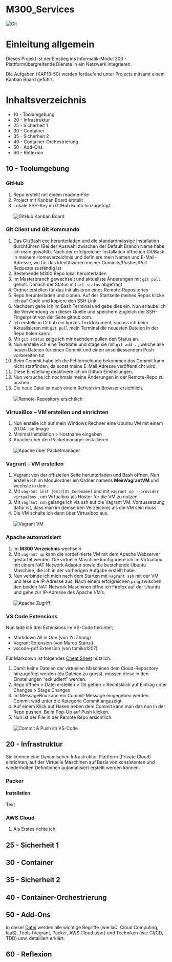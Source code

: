 # M300_Services

![Git](/Images%20Doku/CI_CD.jpg)
# Einleitung allgemein
Dieses Projekt ist der Einstieg ins Informatik-Modul 300 - Plattformübergreifende Dienste in ein Netzwerk integrieren.

Die Aufgaben (KAP10-50) werden fortlaufend unter Projects mitsamt einem Kanban Board geführt.

# Inhaltsverzeichnis

* 10 - Toolumgebung
* 20 - Infrastruktur
* 25 - Sicherheit 1
* 30 - Container
* 35 - Sicherheit 2
* 40 - Container-Orchestrierung
* 50 - Add-Ons
* 60 - Reflexion

## 10 - Toolumgebung

### GitHub
1. Repo erstellt mit einem readme-File
2. Project mit Kanban Board erstellt
3. Lokale SSH-Key im GitHub Konto hinzugefügt.\
\
![GitHub Kanban Board](/Images%20Doku/GitHub2.png)
  
### Git Client und Git Kommando
1. Das Git/Bash exe herunterladen und die standardmässige Installation durchführen (Bei der Auswahl zwischen der Default Branch Name habe ich main gewählt). Nach der erfolgreicher Installation öffne ich Git/Bash in meinem Homeverzeichnis und definiere mein Namen und E-Mail-Adresse, wo für das Identifizieren meiner Commits/Pushes/Pull Requests zuständig ist
2. Bestehende M300 Repo lokal herunterladen
3. Im Masterbranch gewechselt und aktuellste Änderungen mit `git pull` geholt. Danach der Status mit `git status` abgefragt
4. Ordner erstellen für das Initialisieren eines Remote-Repositories
5. Repo herunterladen und clonen. Auf der Startseite meines Repos klicke ich auf Code und kopiere den SSH Link
6. Nachdem gehe ich im Bash Terminal und gebe dies ein. Nun erlaube ich die Verwendung von dieser Quelle und speichere zugleich der SSH-Fingerprint von der Seite github.com.
7. Ich erstelle in Github ein kurzes Textdokument, sodass ich beim Aktualisieren mit `git pull` mein Terminal die neuesten Dateien in der Repo holen kann.
8. Mit `git status` zeige ich mir nachdem pullen den Status an.
9. Nun erstelle ich eine Textdatei und stage sie mit `git add .` , welche alle neuen Dateien für einen Commit und einen anschliessendem Push vorbereiten tut
10. Beim Commit habe ich die Fehlermeldung bekommen das Commit kann nicht stattfinden, da sonst meine E-Mail Adresse veröffentlicht wird.
11. Diese Einstellung deaktivere ich im Github Einstellungen.
12. Nun versuche ich nochmals meine Änderungen in der Remote-Repo zu pushen
13. Die neue Datei ist nach einem Refresh im Browser ersichtlich.\
\
![Remote-Repository ersichtlich](/Images%20Doku/Git13.png)
 
### VirtualBox – VM erstellen und einrichten
1. Nun erstelle ich auf mein Windows Rechner eine Ubuntu VM mit einem 20.04 .iso Image
2. Minimal Installation > Hostname eingeben
3. Apache über den Packetmanager installieren.\
\
![Apache über Packetmanager](/Images%20Doku/Virtual3.png)
   
### Vagrant – VM erstellen
1. Vagrant von der offiziellen Seite herunterladen und Bash öffnen. Nun erstelle ich im Modulordner ein Ordner namens **MeinVagrantVM** und wechsle in dem.
2. Mit `vagrant init [OS]/[OS_Codename]` und mit `vagrant up --provider virtualbox` , um Virtualbox als Hoster für die VM zu nutzen
3. Mit `vagrant ssh` gelange ich via ssh auf die Vagrant VM. Voraussetzung dafür ist, dass man im demselben Verzeichnis als die VM sein muss.
4. Die VM schalte ich dann über Virtualbox aus.\
\
![Vagrant VM](/Images%20Doku/Vagrant3.png)
 
### Apache automatisiert
1. Im **M300 Verzeichnis** wechseln
2. Mit `vagrant up` kann die vordefinierte VM mit dem Apache Webserver gestartet werden. Die virtuelle Maschine konfiguriere ich im Virtualbox mit einem NAT Network Adapter sowie die bestehende Ubuntu Maschine, die ich in der vorherigen Aufgabe erstellt habe. 
3. Nun verbinde ich mich nach dem Starten mit `vagrant ssh` mit der VM und lese die IP-Adresse aus. Nach einem erfolgreichen `ping` zwischen den beiden NAT Network Maschinen öffne ich Firefox auf der Ubuntu und gehe zur IP-Adresse des Apache VM’s.\
\
![Apache Zugriff](/Images%20Doku/Apache2.png)
 
### VS Code Extensions
Nun lade ich drei Extensions im VS-Code herunter;
* Markdown All in One (von Yu Zhang)
* Vagrant Extension (von Marco Stanzi)
* vscode-pdf Extension (von tomiko1207)

Für Markdown ist folgendes [Cheat Sheet](https://github.com/adam-p/markdown-here/wiki/Markdown-Here-Cheatsheet) nützlich.
 
1. Damit keine Dateien der virtuellen Maschinen dem Cloud-Repository hinzugefügt werden (da Dateien zu gross), müssen diese in den Einstellungen "exkludiert" werden.
2. Repo öffnen > Datei erstellen > Git gehen > Rechtsklick auf Eintrag unter Changes > Stage Changes
3. Im MessageBox kann ein Commit-Message eingegeben werden. Commit wird unter die Kategorie Commit angezeigt.
4. Auf einem Klick auf Haken neben dem Commit kann man das nun in der Repo pushen. Beim Pop-Up auf Push klicken.
5. Nun ist der File in der Remote Repo ersichtlich.\
\
![Commit & Push im VS-Code](/Images%20Doku/VS_Code2.png)
 
## 20 - Infrastruktur
Sie können eine Dynamischen Infrastruktur-Plattform (Private Cloud) einrichten, auf der Virtuelle Maschinen auf Basis von konsistenten und wiederholten Definitionen automatisiert erstellt werden können.
### Packer


#### Installation
Text


### AWS Cloud
1. Als Erstes richte ich 

## 25 - Sicherheit 1


## 30 - Container

## 35 - Sicherheit 2

## 40 - Container-Orchestrierung

## 50 - Add-Ons
In dieser [Datei](/50%20-%20Informieren.md) werden alle wichtige Begriffe (wie IaC, Cloud Computing, IaaS), Tools (Vagrant, Packer, AWS Cloud usw.) und Techniken (wie CI/CD, TDD) usw. detailliert erklärt.

## 60 - Reflexion
